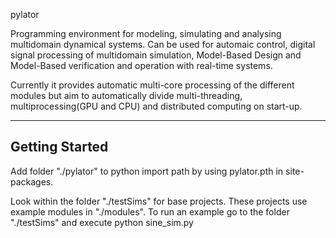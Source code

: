 pylator

Programming environment for modeling, simulating and analysing multidomain 
dynamical systems. Can be used for automaic control,
digital signal processing of multidomain simulation, Model-Based Design 
and Model-Based verification and operation with real-time systems.

Currently it provides automatic multi-core processing
of the different modules but aim to automatically divide multi-threading, 
multiprocessing(GPU and CPU) and distributed computing on start-up.

-------------------------------------------------------------------------------
Getting Started
-------------------------------------------------------------------------------

Add folder "./pylator" to python import path by using pylator.pth in 
site-packages.

Look within the folder "./testSims" for base projects. These projects use 
example modules in "./modules".
To run an example go to the folder "./testSims" and execute
    python sine_sim.py